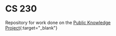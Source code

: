 # CS 230

Repository for work done on the [Public Knowledge Project](https://pkp.sfu.ca/){:target="_blank"}